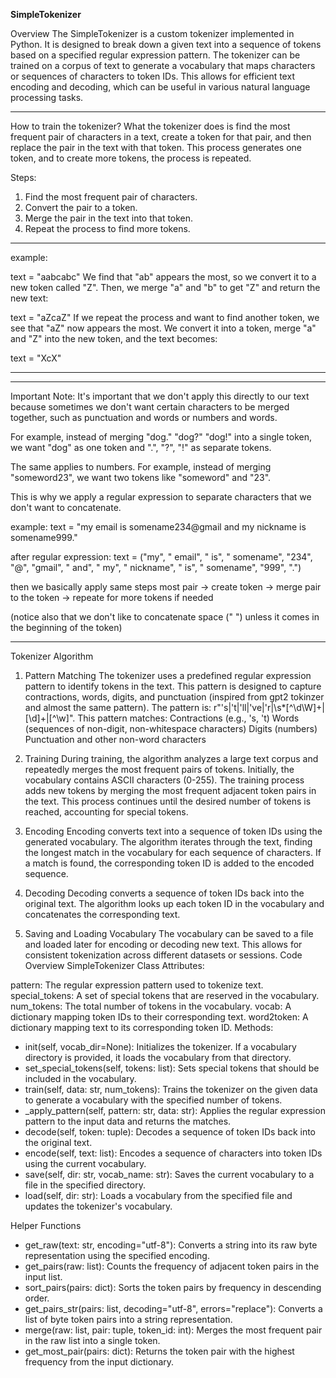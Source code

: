 __SimpleTokenizer__

Overview
The SimpleTokenizer is a custom tokenizer implemented in Python. It is designed to break down a given text into a sequence of tokens based on a specified regular expression pattern. The tokenizer can be trained on a corpus of text to generate a vocabulary that maps characters or sequences of characters to token IDs. This allows for efficient text encoding and decoding, which can be useful in various natural language processing tasks.

----
How to train the tokenizer?
What the tokenizer does is find the most frequent pair of characters in a text, create a token for that pair, and then replace the pair in the text with that token. This process generates one token, and to create more tokens, the process is repeated.

Steps:

1. Find the most frequent pair of characters.
2. Convert the pair to a token.
3. Merge the pair in the text into that token.
4. Repeat the process to find more tokens.

----
example:

text = "aabcabc"
We find that "ab" appears the most, so we convert it to a new token called "Z". Then, we merge "a" and "b" to get "Z" and return the new text:

text = "aZcaZ"
If we repeat the process and want to find another token, we see that "aZ" now appears the most. We convert it into a token, merge "a" and "Z" into the new token, and the text becomes:

text = "XcX"

----
----
Important Note:
It's important that we don't apply this directly to our text because sometimes we don't want certain characters to be merged together, such as punctuation and words or numbers and words.

For example, instead of merging "dog." "dog?" "dog!" into a single token, we want "dog" as one token and ".", "?", "!" as separate tokens.

The same applies to numbers. For example, instead of merging "someword23", we want two tokens like "someword" and "23".

This is why we apply a regular expression to separate characters that we don't want to concatenate.

example:
text = "my email is somename234@gmail and my nickname is somename999."

after regular expression:
text = ("my", " email", " is", " somename", "234", "@", "gmail", " and", " my", " nickname", " is", " somename", "999", ".")

then we basically apply same steps
most pair -> create token -> merge pair to the token -> repeate for more tokens if needed

(notice also that we don't like to concatenate space (" ") unless it comes in the beginning of the token)

---

Tokenizer Algorithm
1. Pattern Matching
The tokenizer uses a predefined regular expression pattern to identify tokens in the text. This pattern is designed to capture contractions, words, digits, and punctuation (inspired from gpt2 tokinzer and almost the same pattern).
The pattern is: r"'s|'t|'ll|'ve|'r|\s*[^\d\W]+|[\d]+|[^\w]".
This pattern matches:
Contractions (e.g., 's, 't)
Words (sequences of non-digit, non-whitespace characters)
Digits (numbers)
Punctuation and other non-word characters

2. Training
During training, the algorithm analyzes a large text corpus and repeatedly merges the most frequent pairs of tokens.
Initially, the vocabulary contains ASCII characters (0-255).
The training process adds new tokens by merging the most frequent adjacent token pairs in the text.
This process continues until the desired number of tokens is reached, accounting for special tokens.

3. Encoding
Encoding converts text into a sequence of token IDs using the generated vocabulary.
The algorithm iterates through the text, finding the longest match in the vocabulary for each sequence of characters.
If a match is found, the corresponding token ID is added to the encoded sequence.

4. Decoding
Decoding converts a sequence of token IDs back into the original text.
The algorithm looks up each token ID in the vocabulary and concatenates the corresponding text.

5. Saving and Loading Vocabulary
The vocabulary can be saved to a file and loaded later for encoding or decoding new text.
This allows for consistent tokenization across different datasets or sessions.
Code Overview
SimpleTokenizer Class
Attributes:

pattern: The regular expression pattern used to tokenize text.
special_tokens: A set of special tokens that are reserved in the vocabulary.
num_tokens: The total number of tokens in the vocabulary.
vocab: A dictionary mapping token IDs to their corresponding text.
word2token: A dictionary mapping text to its corresponding token ID.
Methods:

* init(self, vocab_dir=None): Initializes the tokenizer. If a vocabulary directory is provided, it loads the vocabulary from that directory.
* set_special_tokens(self, tokens: list): Sets special tokens that should be included in the vocabulary.
* train(self, data: str, num_tokens): Trains the tokenizer on the given data to generate a vocabulary with the specified number of tokens.
* _apply_pattern(self, pattern: str, data: str): Applies the regular expression pattern to the input data and returns the matches.
* decode(self, token: tuple): Decodes a sequence of token IDs back into the original text.
* encode(self, text: list): Encodes a sequence of characters into token IDs using the current vocabulary.
* save(self, dir: str, vocab_name: str): Saves the current vocabulary to a file in the specified directory.
* load(self, dir: str): Loads a vocabulary from the specified file and updates the tokenizer's vocabulary.
  
Helper Functions
* get_raw(text: str, encoding="utf-8"): Converts a string into its raw byte representation using the specified encoding.
* get_pairs(raw: list): Counts the frequency of adjacent token pairs in the input list.
* sort_pairs(pairs: dict): Sorts the token pairs by frequency in descending order.
* get_pairs_str(pairs: list, decoding="utf-8", errors="replace"): Converts a list of byte token pairs into a string representation.
* merge(raw: list, pair: tuple, token_id: int): Merges the most frequent pair in the raw list into a single token.
* get_most_pair(pairs: dict): Returns the token pair with the highest frequency from the input dictionary.
